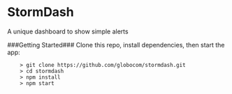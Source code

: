 # StormDash

A unique dashboard to show simple alerts

###Getting Started###
Clone this repo, install dependencies, then start the app:

```
	> git clone https://github.com/globocom/stormdash.git
	> cd stormdash
	> npm install
	> npm start
```

